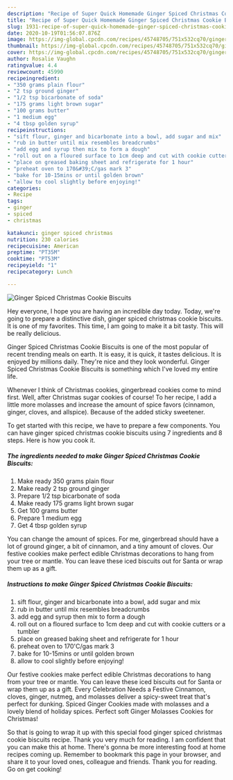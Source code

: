 ```yaml
---
description: "Recipe of Super Quick Homemade Ginger Spiced Christmas Cookie Biscuits"
title: "Recipe of Super Quick Homemade Ginger Spiced Christmas Cookie Biscuits"
slug: 1931-recipe-of-super-quick-homemade-ginger-spiced-christmas-cookie-biscuits
date: 2020-10-19T01:56:07.876Z
image: https://img-global.cpcdn.com/recipes/45748705/751x532cq70/ginger-spiced-christmas-cookie-biscuits-recipe-main-photo.jpg
thumbnail: https://img-global.cpcdn.com/recipes/45748705/751x532cq70/ginger-spiced-christmas-cookie-biscuits-recipe-main-photo.jpg
cover: https://img-global.cpcdn.com/recipes/45748705/751x532cq70/ginger-spiced-christmas-cookie-biscuits-recipe-main-photo.jpg
author: Rosalie Vaughn
ratingvalue: 4.4
reviewcount: 45990
recipeingredient:
- "350 grams plain flour"
- "2 tsp ground ginger"
- "1/2 tsp bicarbonate of soda"
- "175 grams light brown sugar"
- "100 grams butter"
- "1 medium egg"
- "4 tbsp golden syrup"
recipeinstructions:
- "sift flour, ginger and bicarbonate into a bowl, add sugar and mix"
- "rub in butter until mix resembles breadcrumbs"
- "add egg and syrup then mix to form a dough"
- "roll out on a floured surface to 1cm deep and cut with cookie cutters or a tumbler"
- "place on greased baking sheet and refrigerate for 1 hour"
- "preheat oven to 170&#39;C/gas mark 3"
- "bake for 10-15mins or until golden brown"
- "allow to cool slightly before enjoying!"
categories:
- Recipe
tags:
- ginger
- spiced
- christmas

katakunci: ginger spiced christmas 
nutrition: 230 calories
recipecuisine: American
preptime: "PT35M"
cooktime: "PT53M"
recipeyield: "1"
recipecategory: Lunch

---
```



![Ginger Spiced Christmas Cookie Biscuits](https://img-global.cpcdn.com/recipes/45748705/751x532cq70/ginger-spiced-christmas-cookie-biscuits-recipe-main-photo.jpg)

Hey everyone, I hope you are having an incredible day today. Today, we're going to prepare a distinctive dish, ginger spiced christmas cookie biscuits. It is one of my favorites. This time, I am going to make it a bit tasty. This will be really delicious.

Ginger Spiced Christmas Cookie Biscuits is one of the most popular of recent trending meals on earth. It is easy, it is quick, it tastes delicious. It is enjoyed by millions daily. They're nice and they look wonderful. Ginger Spiced Christmas Cookie Biscuits is something which I've loved my entire life.

Whenever I think of Christmas cookies, gingerbread cookies come to mind first. Well, after Christmas sugar cookies of course! To her recipe, I add a little more molasses and increase the amount of spice favors (cinnamon, ginger, cloves, and allspice). Because of the added sticky sweetener.


To get started with this recipe, we have to prepare a few components. You can have ginger spiced christmas cookie biscuits using 7 ingredients and 8 steps. Here is how you cook it.

<!--inarticleads1-->

##### The ingredients needed to make Ginger Spiced Christmas Cookie Biscuits:

1. Make ready 350 grams plain flour
1. Make ready 2 tsp ground ginger
1. Prepare 1/2 tsp bicarbonate of soda
1. Make ready 175 grams light brown sugar
1. Get 100 grams butter
1. Prepare 1 medium egg
1. Get 4 tbsp golden syrup


You can change the amount of spices. For me, gingerbread should have a lot of ground ginger, a bit of cinnamon, and a tiny amount of cloves. Our festive cookies make perfect edible Christmas decorations to hang from your tree or mantle. You can leave these iced biscuits out for Santa or wrap them up as a gift. 

<!--inarticleads2-->

##### Instructions to make Ginger Spiced Christmas Cookie Biscuits:

1. sift flour, ginger and bicarbonate into a bowl, add sugar and mix
1. rub in butter until mix resembles breadcrumbs
1. add egg and syrup then mix to form a dough
1. roll out on a floured surface to 1cm deep and cut with cookie cutters or a tumbler
1. place on greased baking sheet and refrigerate for 1 hour
1. preheat oven to 170&#39;C/gas mark 3
1. bake for 10-15mins or until golden brown
1. allow to cool slightly before enjoying!


Our festive cookies make perfect edible Christmas decorations to hang from your tree or mantle. You can leave these iced biscuits out for Santa or wrap them up as a gift. Every Celebration Needs a Festive Cinnamon, cloves, ginger, nutmeg, and molasses deliver a spicy-sweet treat that&#39;s perfect for dunking. Spiced Ginger Cookies made with molasses and a lovely blend of holiday spices. Perfect soft Ginger Molasses Cookies for Christmas! 

So that is going to wrap it up with this special food ginger spiced christmas cookie biscuits recipe. Thank you very much for reading. I am confident that you can make this at home. There's gonna be more interesting food at home recipes coming up. Remember to bookmark this page in your browser, and share it to your loved ones, colleague and friends. Thank you for reading. Go on get cooking!
